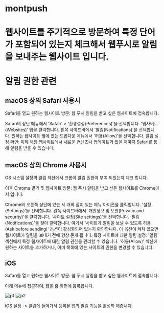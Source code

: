# montpush
# 웹사이트를 주기적으로 방문하여 특정 단어가 포함되어 있는지 체크해서 웹푸시로 알림을 보내주는 웹사이트 입니다.

# 알림 권한 관련

## macOS 상의 Safari 사용시
Safari를 열고 원하는 웹사이트 방문: 웹 푸시 알림을 받고 싶은 웹사이트에 접속합니다.

Safari의 상단 메뉴에서 'Safari' > '환경설정(Preferences)'을 선택합니다.
'웹사이트(Websites)' 탭을 클릭합니다.
왼쪽 사이드바에서 '알림(Notifications)'을 선택합니다.
원하는 웹사이트 옆에 있는 드롭다운 메뉴에서 '허용(Allow)'을 선택합니다.
알림 설정 확인: 이제 해당 웹사이트에서 새로운 컨텐츠나 업데이트가 있을 때마다 Safari를 통해 알림을 받을 수 있습니다.

## macOS 상의 Chrome 사용시
OS 시스템 설정의 알림 섹션에서 크롬이 알림 권한이 부여 되었는지 체크 합니다.

이후
Chrome 열기 및 웹사이트 방문: 웹 푸시 알림을 받고 싶은 웹사이트를 Chrome에서 엽니다.

Chrome의 오른쪽 상단에 있는 세 개의 점이 있는 메뉴 아이콘을 클릭합니다.
'설정(Settings)'을 선택합니다.
왼쪽 사이드바에서 '개인정보 및 보안(Privacy and security)'을 클릭합니다.
'사이트 설정(Site settings)'을 선택합니다.
'알림(Notifications)'을 찾아 클릭합니다.
여기서 '사이트가 알림을 보낼 수 있도록 허용(Ask before sending)' 옵션이 활성화되어 있는지 확인합니다. 이 옵션이 켜져 있으면 웹사이트가 알림을 보내기 전에 항상 묻게 됩니다.
특정 사이트에 대한 알림 설정: '알림' 섹션에서 특정 웹사이트에 대한 알림 권한을 관리할 수 있습니다. '허용(Allow)' 섹션에 원하는 사이트를 추가하거나, 이미 목록에 있는 사이트의 권한을 변경할 수 있습니다.

## iOS
Safari를 열고 원하는 웹사이트 방문: 웹 푸시 알림을 받고 싶은 웹사이트에 접속합니다.

아래 메뉴에 접근하여, 웹을 홈 화면에 등록합니다.

![p1](https://github.com/cwon/montpush/assets/3016263/acb30764-7eb2-40f5-a6b2-0e99c6f02915)
![p2](https://github.com/cwon/montpush/assets/3016263/32430866-e5cf-4a02-b207-3a84ac10c55b)

iOS 설정 -> 알림에 들어가서 등록된 앱의 알림 기능을 활성화 해줍니다.
